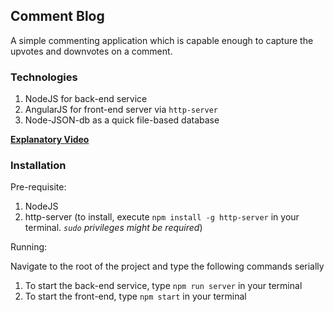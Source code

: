 ## Comment Blog
A simple commenting application which is capable enough to capture the upvotes and downvotes on a comment.

### Technologies
1. NodeJS for back-end service
2. AngularJS for front-end server via `http-server`
3. Node-JSON-db as a quick file-based database

**[Explanatory Video](https://drive.google.com/file/d/1gY83XzjqFD1CejW_P4wP0J2RS9s-as_3/view)**

### Installation

Pre-requisite:
1. NodeJS
2. http-server (to install, execute `npm install -g http-server` in your terminal. _`sudo` privileges might be required_)

Running:

Navigate to the root of the project and type the following commands serially
1. To start the back-end service, type `npm run server` in your terminal
2. To start the front-end, type `npm start` in your terminal